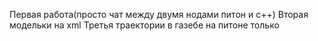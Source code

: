 Первая работа(просто чат между двумя нодами питон и с++)
Вторая модельки на xml
Третья траектории в газебе на питоне только